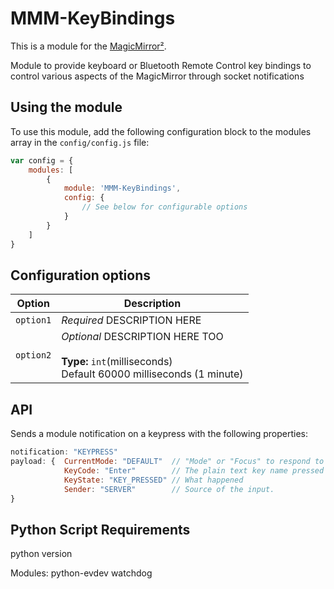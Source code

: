 # MMM-KeyBindings

This is a module for the [MagicMirror²](https://github.com/MichMich/MagicMirror/).

Module to provide keyboard or Bluetooth Remote Control key bindings to control various aspects of the MagicMirror through socket notifications

## Using the module

To use this module, add the following configuration block to the modules array in the `config/config.js` file:
```js
var config = {
    modules: [
        {
            module: 'MMM-KeyBindings',
            config: {
                // See below for configurable options
            }
        }
    ]
}
```

## Configuration options

| Option           | Description
|----------------- |-----------
| `option1`        | *Required* DESCRIPTION HERE
| `option2`        | *Optional* DESCRIPTION HERE TOO <br><br>**Type:** `int`(milliseconds) <br>Default 60000 milliseconds (1 minute)


## API
Sends a module notification on a keypress with the following properties:
```js
notification: "KEYPRESS"
payload: {  CurrentMode: "DEFAULT"  // "Mode" or "Focus" to respond to
            KeyCode: "Enter"        // The plain text key name pressed
            KeyState: "KEY_PRESSED" // What happened
            Sender: "SERVER"        // Source of the input.
}
```


## Python Script Requirements
python version

Modules:
python-evdev
watchdog
